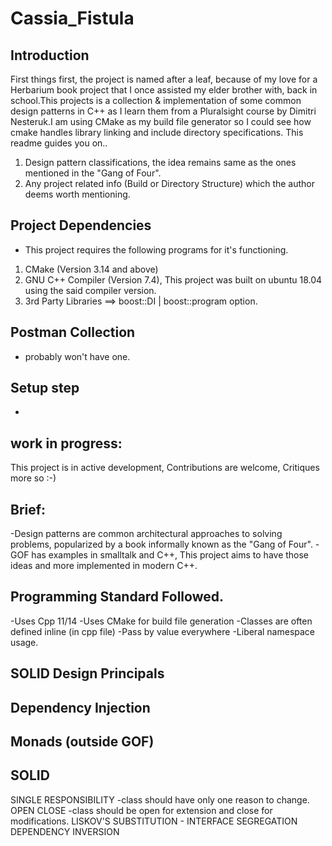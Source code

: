 
# Cassia_Fistula

## Introduction
First things first, the project is named after a leaf, because of my love for a Herbarium book project that I once assisted my elder brother with, back in 
school.This projects is a collection & implementation of some common design patterns in C++ as I learn them from a Pluralsight course by Dimitri Nesteruk.I am using CMake as my build file
generator so I could see how cmake handles library linking and include directory specifications.  This readme guides you on..

1. Design pattern classifications, the idea remains same as the ones mentioned in the "Gang of Four".
2. Any project related info (Build or Directory Structure) which the author deems worth mentioning.

## Project Dependencies
- This project requires the following programs for it's functioning.
1. CMake (Version 3.14 and above)
2. GNU C++ Compiler (Version 7.4), This project was built on ubuntu 18.04 using the said compiler version.
3. 3rd Party Libraries ==> boost::DI | boost::program option. 

## Postman Collection
- probably won't have one.


## Setup step
- 


## work in progress:
This project is in active development, Contributions are welcome, Critiques more so :-)

## Brief:
-Design patterns are common architectural approaches to solving problems, popularized by a book informally known as the "Gang of Four".
-GOF has examples in smalltalk and C++, This project aims to have those ideas and more implemented in modern C++.

## Programming Standard Followed.
-Uses Cpp 11/14
-Uses CMake for build file generation
-Classes are often defined inline (in cpp file)
-Pass by value everywhere
-Liberal namespace usage.

## SOLID Design Principals
## Dependency Injection
## Monads (outside GOF)

## SOLID
SINGLE RESPONSIBILITY -class should have only one reason to change.
OPEN CLOSE -class should be open for extension and close for modifications.
LISKOV'S SUBSTITUTION -
INTERFACE SEGREGATION
DEPENDENCY INVERSION